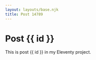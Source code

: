 ```yaml
---
layout: layouts/base.njk
title: Post 14789
---
```


# Post {{ id }}

This is post {{ id }} in my Eleventy project.
